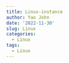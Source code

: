 ```yaml
---
title: Linux-instance
author: Yao John
date: '2022-11-30'
slug: Linux
categories:
  - Linux
tags:
  - Linux
---
```

